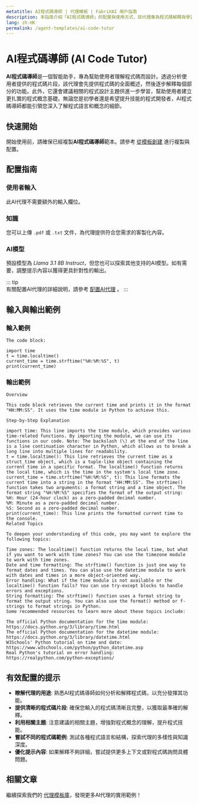 ```yaml
---
metatitle: AI程式碼導師 | 代理模板 | FabriXAI 用戶指南  
description: 本指南介紹「AI程式碼導師」的配置與使用方式，該代理專為程式碼解釋與學習而設計。  
lang: zh-HK  
permalink: /agent-templates/ai-code-tutor  
---
```


# AI程式碼導師 (AI Code Tutor)

**AI程式碼導師**是一個智能助手，專為幫助使用者理解程式碼而設計。透過分析使用者提供的程式碼片段，該代理會先提供程式碼的全面概述，然後逐步解釋每個部分的功能。此外，它還會建議相關的程式設計主題供進一步學習，幫助使用者建立更扎實的程式概念基礎。無論您是初學者還是希望提升技能的程式開發者，AI程式碼導師都能引領您深入了解程式語言和概念的細節。  


## 快速開始  

開始使用前，請確保已經複製**AI程式碼導師**範本。請參考 [從模板創建](/zh-hk/create-from-templates/) 進行複製與配置。  


## 配置指南  

### 使用者輸入  

此AI代理不需要額外的輸入欄位。  

### 知識  

您可以上傳 `.pdf` 或 `.txt` 文件，為代理提供符合您需求的客製化內容。  

### AI模型  

預設模型為 *Llama 3.1 8B Instruct*，但您也可以探索其他支持的AI模型。如有需要，調整提示內容以獲得更具針對性的輸出。  

::: tip  
有關配置AI代理的詳細說明，請參考 [配置AI代理](/zh-hk/configure-ai-agent/) 。
:::  


## 輸入與輸出範例

### 輸入範例

```
The code block:

import time
t = time.localtime()
current_time = time.strftime("%H:%M:%S", t)
print(current_time)
```

### 輸出範例

```
Overview

This code block retrieves the current time and prints it in the format "HH:MM:SS". It uses the time module in Python to achieve this.

Step-by-Step Explanation

import time: This line imports the time module, which provides various time-related functions. By importing the module, we can use its functions in our code. Note: The backslash (\) at the end of the line is a line continuation character in Python, which allows us to break a long line into multiple lines for readability.
t = time.localtime(): This line retrieves the current time as a struct_time object, which is a tuple-like object containing the current time in a specific format. The localtime() function returns the local time, which is the time in the system's local time zone.
current_time = time.strftime("%H:%M:%S", t): This line formats the current time into a string in the format "HH:MM:SS". The strftime() function takes two arguments: a format string and a time object. The format string "%H:%M:%S" specifies the format of the output string:
%H: Hour (24-hour clock) as a zero-padded decimal number.
%M: Minute as a zero-padded decimal number.
%S: Second as a zero-padded decimal number.
print(current_time): This line prints the formatted current time to the console.
Related Topics

To deepen your understanding of this code, you may want to explore the following topics:

Time zones: The localtime() function returns the local time, but what if you want to work with time zones? You can use the timezone module to work with time zones.
Date and time formatting: The strftime() function is just one way to format dates and times. You can also use the datetime module to work with dates and times in a more object-oriented way.
Error handling: What if the time module is not available or the localtime() function fails? You can use try-except blocks to handle errors and exceptions.
String formatting: The strftime() function uses a format string to format the output string. You can also use the format() method or f-strings to format strings in Python.
Some recommended resources to learn more about these topics include:

The official Python documentation for the time module: https://docs.python.org/3/library/time.html
The official Python documentation for the datetime module: https://docs.python.org/3/library/datetime.html
W3Schools' Python tutorial on time and date: https://www.w3schools.com/python/python_datetime.asp
Real Python's tutorial on error handling: https://realpython.com/python-exceptions/
```

## 有效配置的提示

- **瞭解代理的用途**: 熟悉AI程式碼導師如何分析和解釋程式碼，以充分發揮其功能。
- **提供清晰的程式碼片段**: 確保您輸入的程式碼清晰且完整，以獲取最準確的解釋。
- **利用相關主題**: 注意建議的相關主題，增強對程式概念的理解，提升程式技能。
- **嘗試不同的程式碼範例**: 測試各種程式語言和結構，探索代理的多樣性與知識深度。
- **優化提示內容**: 如果解釋不夠詳細，嘗試提供更多上下文或對程式碼詢問具體問題。


## 相關文章

繼續探索我們的 [代理模板庫](/zh-hk/agent-templates/)，發現更多AI代理的實用範例！